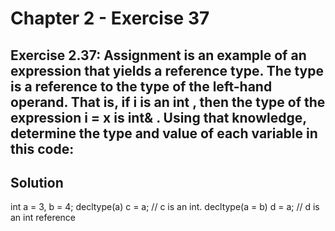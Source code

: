 # Chapter 2 - Exercise 37

## Exercise 2.37: Assignment is an example of an expression that yields a reference type. The type is a reference to the type of the left-hand operand. That is, if i is an int , then the type of the expression i = x is int& . Using that knowledge, determine the type and value of each variable in this code:

## Solution

int a = 3, b = 4; 
decltype(a) c = a; // c is an int.
decltype(a = b) d = a; // d is an int reference